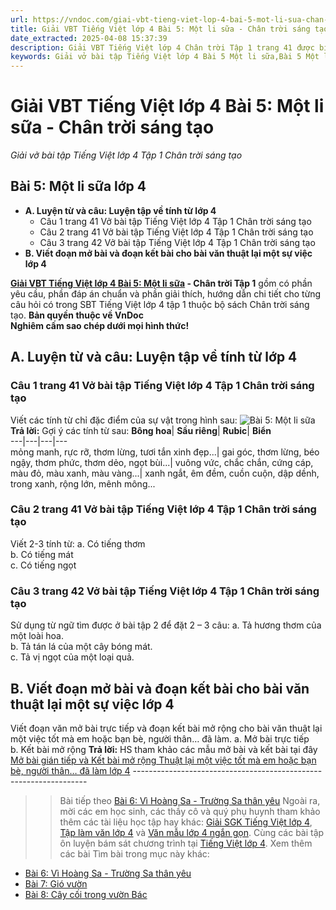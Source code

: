 ```yaml
---
url: https://vndoc.com/giai-vbt-tieng-viet-lop-4-bai-5-mot-li-sua-chan-troi-sang-tao-304084
title: Giải VBT Tiếng Việt lớp 4 Bài 5: Một li sữa - Chân trời sáng tạo - Giải vở bài tập Tiếng Việt lớp 4 Tập 1 Chân trời sáng tạo - VnDoc.com
date_extracted: 2025-04-08 15:37:39
description: Giải VBT Tiếng Việt lớp 4 Chân trời Tập 1 trang 41 được biên soạn nhằm giúp các em HS đạt kết quả tốt trong quá trình làm bài tập và học tập môn Tiếng Việt lớp 4.
keywords: Giải vở bài tập Tiếng Việt lớp 4 Bài 5 Một li sữa,Bài 5 Một li sữa lớp 4,Bài 5 Một li sữa lớp 4 vbt,Bài 5 Một li sữa lớp 4 trang 41,tiếng việt lớp 4 Bài 5 Một li sữa,giải Bài 5 Một li sữa,tiếng việt lớp 4,tiếng việt lớp 4 chân trời sáng tạo,vở bài tập tiếng việt lớp 4,sách tiếng việt lớp 4,bài tập tiếng việt lớp 4,giải bài tập tiếng việt lớp 4,tiếng việt lớp 4 tập 1
---
```


# Giải VBT Tiếng Việt lớp 4 Bài 5: Một li sữa - Chân trời sáng tạo
 _Giải vở bài tập Tiếng Việt lớp 4 Tập 1 Chân trời sáng tạo_
## **Bài 5: Một li sữa lớp 4**
  * **A. Luyện từ và câu: Luyện tập về tính từ lớp 4**
    * Câu 1 trang 41 Vở bài tập Tiếng Việt lớp 4 Tập 1 Chân trời sáng tạo
    * Câu 2 trang 41 Vở bài tập Tiếng Việt lớp 4 Tập 1 Chân trời sáng tạo
    * Câu 3 trang 42 Vở bài tập Tiếng Việt lớp 4 Tập 1 Chân trời sáng tạo
  * **B. Viết đoạn mở bài và đoạn kết bài cho bài văn thuật lại một sự việc lớp 4**

**[Giải VBT Tiếng Việt lớp 4 Bài 5: Một li sữa](<https://vndoc.com/giai-vbt-tieng-viet-lop-4-bai-5-mot-li-sua-chan-troi-sang-tao-304084>) \- Chân trời Tập 1** gồm có phần yêu cầu, phần đáp án chuẩn và phần giải thích, hướng dẫn chi tiết cho từng câu hỏi có trong SBT Tiếng Việt lớp 4 tập 1 thuộc bộ sách Chân trời sáng tạo.
**Bản quyền thuộc về VnDoc**   
**Nghiêm cấm sao chép dưới mọi hình thức\!**
## **A. Luyện từ và câu: Luyện tập về tính từ lớp 4**
### Câu 1 trang 41 Vở bài tập Tiếng Việt lớp 4 Tập 1 Chân trời sáng tạo
Viết các tính từ chỉ đặc điểm của sự vật trong hình sau:
![Bài 5: Một li sữa](https://i.vdoc.vn/data/image/2023/08/30/giai-vbt-tieng-viet-lop-4-bai-4-than-thuong-xu-vam-chan-troi-sang-tao-h1.jpg)
**Trả lời:** Gợi ý các tính từ sau:
**Bông hoa**| **Sầu riêng**| **Rubic**| **Biển**  
---|---|---|---  
mỏng manh, rực rỡ, thơm lừng, tươi tắn xinh đẹp...| gai góc, thơm lừng, béo ngậy, thơm phức, thơm dẻo, ngọt bùi...| vuông vức, chắc chắn, cứng cáp, màu đỏ, màu xanh, màu vàng...| xanh ngắt, êm đềm, cuồn cuộn, dập dềnh, trong xanh, rộng lớn, mênh mông...  
### Câu 2 trang 41 Vở bài tập Tiếng Việt lớp 4 Tập 1 Chân trời sáng tạo
Viết 2-3 tính từ:
a. Có tiếng thơm  
b. Có tiếng mát  
c. Có tiếng ngọt
### Câu 3 trang 42 Vở bài tập Tiếng Việt lớp 4 Tập 1 Chân trời sáng tạo
Sử dụng từ ngữ tìm được ở bài tập 2 để đặt 2 – 3 câu:
a. Tả hương thơm của một loài hoa.  
b. Tả tán lá của một cây bóng mát.  
c. Tả vị ngọt của một loại quả.
## **B. Viết đoạn mở bài và đoạn kết bài cho bài văn thuật lại một sự việc lớp 4**
Viết đoạn văn mở bài trực tiếp và đoạn kết bài mở rộng cho bài văn thuật lại một việc tốt mà em hoặc bạn bè, người thân… đã làm.
a. Mở bài trực tiếp  
b. Kết bài mở rộng
**Trả lời:** HS tham khảo các mẫu mở bài và kết bài tại đây [Mở bài gián tiếp và Kết bài mở rộng Thuật lại một việc tốt mà em hoặc bạn bè, người thân… đã làm lớp 4](<https://vndoc.com/mo-bai-gian-tiep-va-ket-bai-mo-rong-thuat-lai-mot-viec-tot-ma-em-hoac-ban-be-nguoi-than-da-lam-lop-4-302674>)
\------------------------------------------------------------------
>> Bài tiếp theo [Bài 6: Vì Hoàng Sa - Trường Sa thân yêu](<https://vndoc.com/giai-vbt-tieng-viet-lop-4-bai-6-vi-hoang-sa-truong-sa-than-yeu-chan-troi-sang-tao-304085>)
Ngoài ra, mời các em học sinh, các thầy cô và quý phụ huynh tham khảo thêm các tài liệu học tập hay khác: [Giải SGK Tiếng Việt lớp 4](<https://vndoc.com/tieng-viet-lop4>), [Tập làm văn lớp 4](<https://vndoc.com/tap-lam-van-lop4>) và [Văn mẫu lớp 4 ngắn gọn](<https://vndoc.com/van-mieu-ta-lop4>). Cùng các bài tập ôn luyện bám sát chương trình tại [Tiếng Việt lớp 4](<https://vndoc.com/tieng-viet-lop4>).
Xem thêm các bài Tìm bài trong mục này khác:
  * [Bài 6: Vì Hoàng Sa - Trường Sa thân yêu](</giai-vbt-tieng-viet-lop-4-bai-6-vi-hoang-sa-truong-sa-than-yeu-chan-troi-sang-tao-304085>)
  * [Bài 7: Gió vườn](</giai-vbt-tieng-viet-lop-4-bai-7-gio-vuon-chan-troi-sang-tao-304090>)
  * [Bài 8: Cây cối trong vườn Bác](</giai-vbt-tieng-viet-lop-4-bai-8-cay-coi-trong-vuon-bac-chan-troi-sang-tao-304092>)

